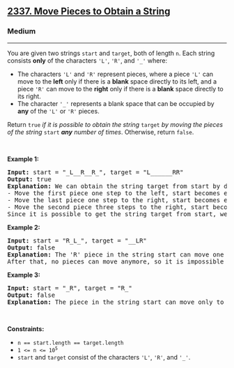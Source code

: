 <h2><a href="https://leetcode.com/problems/move-pieces-to-obtain-a-string/">2337. Move Pieces to Obtain a String</a></h2><h3>Medium</h3><hr><div><p>You are given two strings <code>start</code> and <code>target</code>, both of length <code>n</code>. Each string consists <strong>only</strong> of the characters <code>'L'</code>, <code>'R'</code>, and <code>'_'</code> where:</p>

<ul>
	<li>The characters <code>'L'</code> and <code>'R'</code> represent pieces, where a piece <code>'L'</code> can move to the <strong>left</strong> only if there is a <strong>blank</strong> space directly to its left, and a piece <code>'R'</code> can move to the <strong>right</strong> only if there is a <strong>blank</strong> space directly to its right.</li>
	<li>The character <code>'_'</code> represents a blank space that can be occupied by <strong>any</strong> of the <code>'L'</code> or <code>'R'</code> pieces.</li>
</ul>

<p>Return <code>true</code> <em>if it is possible to obtain the string</em> <code>target</code><em> by moving the pieces of the string </em><code>start</code><em> <strong>any</strong> number of times</em>. Otherwise, return <code>false</code>.</p>

<p>&nbsp;</p>
<p><strong class="example">Example 1:</strong></p>

<pre><strong>Input:</strong> start = "_L__R__R_", target = "L______RR"
<strong>Output:</strong> true
<strong>Explanation:</strong> We can obtain the string target from start by doing the following moves:
- Move the first piece one step to the left, start becomes equal to "<strong>L</strong>___R__R_".
- Move the last piece one step to the right, start becomes equal to "L___R___<strong>R</strong>".
- Move the second piece three steps to the right, start becomes equal to "L______<strong>R</strong>R".
Since it is possible to get the string target from start, we return true.
</pre>

<p><strong class="example">Example 2:</strong></p>

<pre><strong>Input:</strong> start = "R_L_", target = "__LR"
<strong>Output:</strong> false
<strong>Explanation:</strong> The 'R' piece in the string start can move one step to the right to obtain "_<strong>R</strong>L_".
After that, no pieces can move anymore, so it is impossible to obtain the string target from start.
</pre>

<p><strong class="example">Example 3:</strong></p>

<pre><strong>Input:</strong> start = "_R", target = "R_"
<strong>Output:</strong> false
<strong>Explanation:</strong> The piece in the string start can move only to the right, so it is impossible to obtain the string target from start.</pre>

<p>&nbsp;</p>
<p><strong>Constraints:</strong></p>

<ul>
	<li><code>n == start.length == target.length</code></li>
	<li><code>1 &lt;= n &lt;= 10<sup>5</sup></code></li>
	<li><code>start</code> and <code>target</code> consist of the characters <code>'L'</code>, <code>'R'</code>, and <code>'_'</code>.</li>
</ul>
</div>